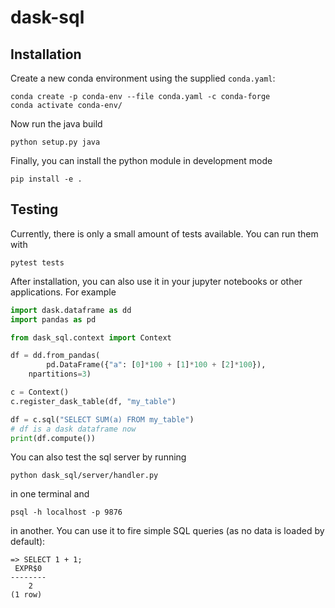 dask-sql
========

Installation
------------

Create a new conda environment using the supplied `conda.yaml`:

    conda create -p conda-env --file conda.yaml -c conda-forge
    conda activate conda-env/

Now run the java build

    python setup.py java

Finally, you can install the python module in development mode

    pip install -e .

Testing
-------

Currently, there is only a small amount of tests available. You can run them with

    pytest tests

After installation, you can also use it in your jupyter notebooks or other applications. For example

```python
import dask.dataframe as dd
import pandas as pd

from dask_sql.context import Context

df = dd.from_pandas(
        pd.DataFrame({"a": [0]*100 + [1]*100 + [2]*100}),
    npartitions=3)

c = Context()
c.register_dask_table(df, "my_table")

df = c.sql("SELECT SUM(a) FROM my_table")
# df is a dask dataframe now
print(df.compute())
```

You can also test the sql server by running

    python dask_sql/server/handler.py

in one terminal and

    psql -h localhost -p 9876

in another. You can use it to fire simple SQL queries (as no data is loaded by default):

    => SELECT 1 + 1;
     EXPR$0
    --------
        2
    (1 row)


